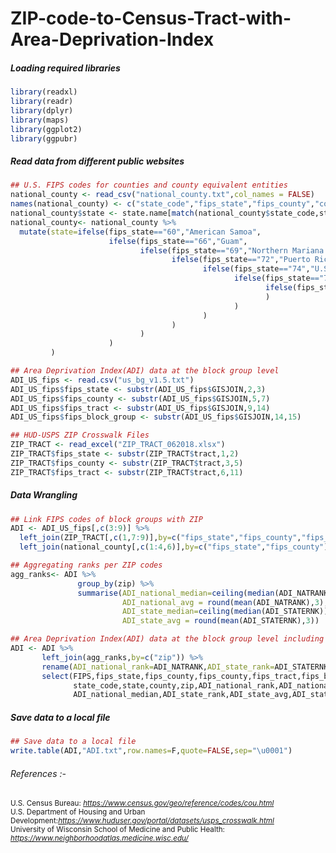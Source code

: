 # ZIP-code-to-Census-Tract-with-Area-Deprivation-Index

##### Loading required libraries

``` r
library(readxl)
library(readr)
library(dplyr)
library(maps)
library(ggplot2)
library(ggpubr)
```

##### Read data from different public websites

``` r
## U.S. FIPS codes for counties and county equivalent entities
national_county <- read_csv("national_county.txt",col_names = FALSE)
names(national_county) <- c("state_code","fips_state","fips_county","county","fips_class_code")
national_county$state <- state.name[match(national_county$state_code,state.abb)]
national_county<- national_county %>%
  mutate(state=ifelse(fips_state=="60","American Samoa",
                      ifelse(fips_state=="66","Guam", 
                             ifelse(fips_state=="69","Northern Mariana Islands",
                                    ifelse(fips_state=="72","Puerto Rico",
                                           ifelse(fips_state=="74","U.S. Minor Outlying Islands",
                                                  ifelse(fips_state=="78","Virgin Islands",
                                                         ifelse(fips_state=="11","District of Columbia",state)
                                                         )
                                                  )
                                           )
                                    )
                             )
                      )
         )

## Area Deprivation Index(ADI) data at the block group level
ADI_US_fips <- read.csv("us_bg_v1.5.txt")
ADI_US_fips$fips_state <- substr(ADI_US_fips$GISJOIN,2,3)
ADI_US_fips$fips_county <- substr(ADI_US_fips$GISJOIN,5,7)
ADI_US_fips$fips_tract <- substr(ADI_US_fips$GISJOIN,9,14)
ADI_US_fips$fips_block_group <- substr(ADI_US_fips$GISJOIN,14,15)

## HUD-USPS ZIP Crosswalk Files
ZIP_TRACT <- read_excel("ZIP_TRACT_062018.xlsx")
ZIP_TRACT$fips_state <- substr(ZIP_TRACT$tract,1,2)
ZIP_TRACT$fips_county <- substr(ZIP_TRACT$tract,3,5)
ZIP_TRACT$fips_tract <- substr(ZIP_TRACT$tract,6,11)
```

##### Data Wrangling

``` r
## Link FIPS codes of block groups with ZIP
ADI <- ADI_US_fips[,c(3:9)] %>%
  left_join(ZIP_TRACT[,c(1,7:9)],by=c("fips_state","fips_county","fips_tract")) %>%
  left_join(national_county[,c(1:4,6)],by=c("fips_state","fips_county")) 

## Aggregating ranks per ZIP codes
agg_ranks<- ADI %>%
               group_by(zip) %>%
               summarise(ADI_national_median=ceiling(median(ADI_NATRANK)),
                         ADI_national_avg = round(mean(ADI_NATRANK),3),
                         ADI_state_median=ceiling(median(ADI_STATERNK)),
                         ADI_state_avg = round(mean(ADI_STATERNK),3))

## Area Deprivation Index(ADI) data at the block group level including ZIP codes
ADI <- ADI %>% 
       left_join(agg_ranks,by=c("zip")) %>%
       rename(ADI_national_rank=ADI_NATRANK,ADI_state_rank=ADI_STATERNK)%>%
       select(FIPS,fips_state,fips_county,fips_county,fips_tract,fips_block_group,
              state_code,state,county,zip,ADI_national_rank,ADI_national_avg,
              ADI_national_median,ADI_state_rank,ADI_state_avg,ADI_state_median)
```

##### Save data to a local file

``` r
## Save data to a local file
write.table(ADI,"ADI.txt",row.names=F,quote=FALSE,sep="\u0001")
```

###### <i><em> References </i></em>:-

<small> U.S. Census Bureau:<i> <https://www.census.gov/geo/reference/codes/cou.html> </i></br> U.S. Department of Housing and Urban Development:<i><https://www.huduser.gov/portal/datasets/usps_crosswalk.html> </i></br> University of Wisconsin School of Medicine and Public Health:<i> <https://www.neighborhoodatlas.medicine.wisc.edu/> </i> </small>
